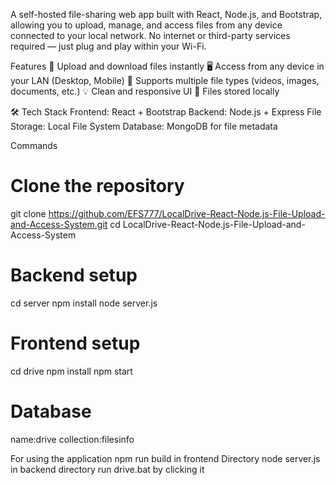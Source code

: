 A self-hosted file-sharing web app built with React, Node.js, and Bootstrap, allowing you to upload, manage, and access files from any device connected to your local network. No internet or third-party services required — just plug and play within your Wi-Fi.

Features
🚀 Upload and download files instantly
🖥️ Access from any device in your LAN (Desktop, Mobile)
📂 Supports multiple file types (videos, images, documents, etc.)
💡 Clean and responsive UI 
🔐 Files stored locally

🛠 Tech Stack
   Frontend: React + Bootstrap
   Backend: Node.js + Express
   File Storage: Local File System
   Database: MongoDB for file metadata 

  Commands
# Clone the repository
git clone https://github.com/EFS777/LocalDrive-React-Node.js-File-Upload-and-Access-System.git
cd LocalDrive-React-Node.js-File-Upload-and-Access-System

# Backend setup
cd server
npm install
node server.js

# Frontend setup
cd drive
npm install
npm start

# Database
name:drive
collection:filesinfo

For using the application
npm run build in frontend Directory
node server.js in backend directory
run drive.bat by clicking it

